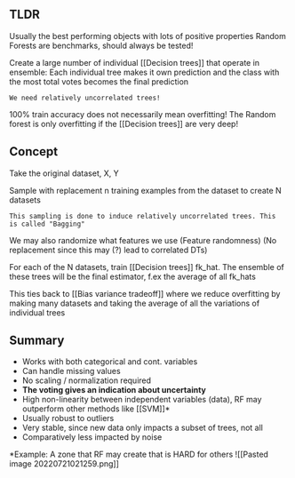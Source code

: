 

## TLDR
Usually the best performing objects with lots of positive properties
Random Forests are benchmarks, should always be tested!

Create a large number of individual [[Decision trees]] that operate in ensemble: Each individual tree makes it own prediction and the class with the most total votes becomes the final prediction

	We need relatively uncorrelated trees!


100% train accuracy does not necessarily mean overfitting! The Random forest is only overfitting if the [[Decision trees]] are very deep!

## Concept
Take the original dataset, X, Y

Sample with replacement n training examples from the dataset to create N datasets

	This sampling is done to induce relatively uncorrelated trees. This 
    is called "Bagging"
    
We may also randomize what features we use (Feature randomness) (No replacement since this may (?) lead to correlated DTs)


For each of the N datasets, train [[Decision trees]] fk_hat. The ensemble of these trees will be the final estimator, f.ex the average of all fk_hats

This ties back to [[Bias variance tradeoff]] where we reduce overfitting by making many datasets and taking the average of all the variations of individual trees


## Summary
* Works with both categorical and cont. variables
* Can handle missing values
* No scaling / normalization required
* **The voting gives an indication about uncertainty**
* High non-linearity between independent variables (data), RF may outperform other methods like [[SVM]]*
* Usually robust to outliers
* Very stable, since new data only impacts a subset of trees, not all
* Comparatively less impacted by noise


\*Example: A zone that RF may create that is HARD for others
![[Pasted image 20220721021259.png]]


